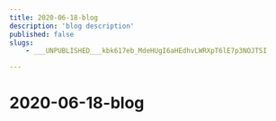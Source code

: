 ```yaml
---
title: 2020-06-18-blog
description: 'blog description'
published: false
slugs:
    - ___UNPUBLISHED___kbk617eb_MdeHUgI6aHEdhvLWRXpT6lE7p3NOJTSI

---
```

# 2020-06-18-blog
